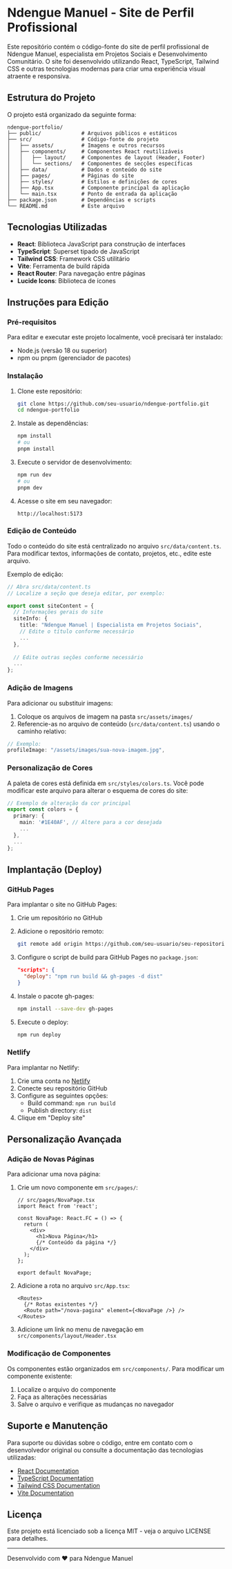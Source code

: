 # Ndengue Manuel - Site de Perfil Profissional

Este repositório contém o código-fonte do site de perfil profissional de Ndengue Manuel, especialista em Projetos Sociais e Desenvolvimento Comunitário. O site foi desenvolvido utilizando React, TypeScript, Tailwind CSS e outras tecnologias modernas para criar uma experiência visual atraente e responsiva.

## Estrutura do Projeto

O projeto está organizado da seguinte forma:

```
ndengue-portfolio/
├── public/             # Arquivos públicos e estáticos
├── src/                # Código-fonte do projeto
│   ├── assets/         # Imagens e outros recursos
│   ├── components/     # Componentes React reutilizáveis
│   │   ├── layout/     # Componentes de layout (Header, Footer)
│   │   └── sections/   # Componentes de secções específicas
│   ├── data/           # Dados e conteúdo do site
│   ├── pages/          # Páginas do site
│   ├── styles/         # Estilos e definições de cores
│   ├── App.tsx         # Componente principal da aplicação
│   └── main.tsx        # Ponto de entrada da aplicação
├── package.json        # Dependências e scripts
└── README.md           # Este arquivo
```

## Tecnologias Utilizadas

- **React**: Biblioteca JavaScript para construção de interfaces
- **TypeScript**: Superset tipado de JavaScript
- **Tailwind CSS**: Framework CSS utilitário
- **Vite**: Ferramenta de build rápida
- **React Router**: Para navegação entre páginas
- **Lucide Icons**: Biblioteca de ícones

## Instruções para Edição

### Pré-requisitos

Para editar e executar este projeto localmente, você precisará ter instalado:

- Node.js (versão 18 ou superior)
- npm ou pnpm (gerenciador de pacotes)

### Instalação

1. Clone este repositório:
   ```bash
   git clone https://github.com/seu-usuario/ndengue-portfolio.git
   cd ndengue-portfolio
   ```

2. Instale as dependências:
   ```bash
   npm install
   # ou
   pnpm install
   ```

3. Execute o servidor de desenvolvimento:
   ```bash
   npm run dev
   # ou
   pnpm dev
   ```

4. Acesse o site em seu navegador:
   ```
   http://localhost:5173
   ```

### Edição de Conteúdo

Todo o conteúdo do site está centralizado no arquivo `src/data/content.ts`. Para modificar textos, informações de contato, projetos, etc., edite este arquivo.

Exemplo de edição:

```typescript
// Abra src/data/content.ts
// Localize a seção que deseja editar, por exemplo:

export const siteContent = {
  // Informações gerais do site
  siteInfo: {
    title: "Ndengue Manuel | Especialista em Projetos Sociais",
    // Edite o título conforme necessário
    ...
  },
  
  // Edite outras seções conforme necessário
  ...
};
```

### Adição de Imagens

Para adicionar ou substituir imagens:

1. Coloque os arquivos de imagem na pasta `src/assets/images/`
2. Referencie-as no arquivo de conteúdo (`src/data/content.ts`) usando o caminho relativo:

```typescript
// Exemplo:
profileImage: "/assets/images/sua-nova-imagem.jpg",
```

### Personalização de Cores

A paleta de cores está definida em `src/styles/colors.ts`. Você pode modificar este arquivo para alterar o esquema de cores do site:

```typescript
// Exemplo de alteração da cor principal
export const colors = {
  primary: {
    main: '#1E40AF', // Altere para a cor desejada
    ...
  },
  ...
};
```

## Implantação (Deploy)

### GitHub Pages

Para implantar o site no GitHub Pages:

1. Crie um repositório no GitHub
2. Adicione o repositório remoto:
   ```bash
   git remote add origin https://github.com/seu-usuario/seu-repositorio.git
   ```

3. Configure o script de build para GitHub Pages no `package.json`:
   ```json
   "scripts": {
     "deploy": "npm run build && gh-pages -d dist"
   }
   ```

4. Instale o pacote gh-pages:
   ```bash
   npm install --save-dev gh-pages
   ```

5. Execute o deploy:
   ```bash
   npm run deploy
   ```

### Netlify

Para implantar no Netlify:

1. Crie uma conta no [Netlify](https://www.netlify.com/)
2. Conecte seu repositório GitHub
3. Configure as seguintes opções:
   - Build command: `npm run build`
   - Publish directory: `dist`
4. Clique em "Deploy site"

## Personalização Avançada

### Adição de Novas Páginas

Para adicionar uma nova página:

1. Crie um novo componente em `src/pages/`:
   ```tsx
   // src/pages/NovaPage.tsx
   import React from 'react';
   
   const NovaPage: React.FC = () => {
     return (
       <div>
         <h1>Nova Página</h1>
         {/* Conteúdo da página */}
       </div>
     );
   };
   
   export default NovaPage;
   ```

2. Adicione a rota no arquivo `src/App.tsx`:
   ```tsx
   <Routes>
     {/* Rotas existentes */}
     <Route path="/nova-pagina" element={<NovaPage />} />
   </Routes>
   ```

3. Adicione um link no menu de navegação em `src/components/layout/Header.tsx`

### Modificação de Componentes

Os componentes estão organizados em `src/components/`. Para modificar um componente existente:

1. Localize o arquivo do componente
2. Faça as alterações necessárias
3. Salve o arquivo e verifique as mudanças no navegador

## Suporte e Manutenção

Para suporte ou dúvidas sobre o código, entre em contato com o desenvolvedor original ou consulte a documentação das tecnologias utilizadas:

- [React Documentation](https://reactjs.org/docs/getting-started.html)
- [TypeScript Documentation](https://www.typescriptlang.org/docs/)
- [Tailwind CSS Documentation](https://tailwindcss.com/docs)
- [Vite Documentation](https://vitejs.dev/guide/)

## Licença

Este projeto está licenciado sob a licença MIT - veja o arquivo LICENSE para detalhes.

---

Desenvolvido com ❤️ para Ndengue Manuel
